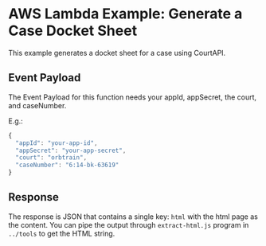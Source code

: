 # AWS Lambda Example: Generate a Case Docket Sheet

This example generates a docket sheet for a case using CourtAPI.

## Event Payload

The Event Payload for this function needs your appId, appSecret, the court, and
caseNumber.

E.g.:

```javascript
{
  "appId": "your-app-id",
  "appSecret": "your-app-secret",
  "court": "orbtrain",
  "caseNumber": "6:14-bk-63619"
}
```

## Response

The response is JSON that contains a single key: `html` with the html page as
the content.  You can pipe the output through `extract-html.js` program in
`../tools` to get the HTML string.
